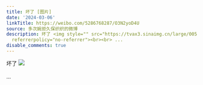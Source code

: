```yaml
---
title: 坏了 [图片]
date: '2024-03-06'
linkTitle: https://weibo.com/5286768287/O3N2yoD4U
source: 多次婉拒久保织织的微博
description: 坏了 <img style="" src="https://tvax3.sinaimg.cn/large/005LMJWfgy1hnhktkvu47j30n01ds42o.jpg"
  referrerpolicy="no-referrer"><br><br> ...
disable_comments: true
---
```

坏了 <img style="" src="https://tvax3.sinaimg.cn/large/005LMJWfgy1hnhktkvu47j30n01ds42o.jpg" referrerpolicy="no-referrer"><br><br> ...